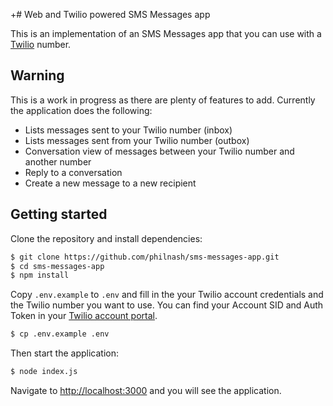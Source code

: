 +# Web and Twilio powered SMS Messages app

This is an implementation of an SMS Messages app that you can use with a [Twilio](https://twilio.com) number.

## Warning

This is a work in progress as there are plenty of features to add. Currently the application does the following:

* Lists messages sent to your Twilio number (inbox)
* Lists messages sent from your Twilio number (outbox)
* Conversation view of messages between your Twilio number and another number
* Reply to a conversation
* Create a new message to a new recipient

## Getting started

Clone the repository and install dependencies:

```bash
$ git clone https://github.com/philnash/sms-messages-app.git
$ cd sms-messages-app
$ npm install
```

Copy `.env.example` to `.env` and fill in the your Twilio account credentials and the Twilio number you want to use. You can find your Account SID and Auth Token in your [Twilio account portal](https://www.twilio.com/user/account).

```bash
$ cp .env.example .env
```

Then start the application:

```bash
$ node index.js
```

Navigate to [http://localhost:3000](http://localhost:3000) and you will see the application.
